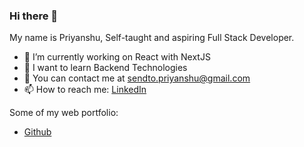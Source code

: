 ### Hi there 👋

My name is Priyanshu, Self-taught and aspiring Full Stack Developer.

- 🔭 I’m currently working on React with NextJS
- 🌱 I want to learn Backend Technologies
- 💬 You can contact me at sendto.priyanshu@gmail.com
- 📫 How to reach me: [LinkedIn](https://www.linkedin.com/in/priyanshu-bhesaniya-4b20511b5/)

Some of my web portfolio:
- [Github](https://github.com/priyanshu-ghb)
